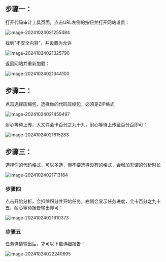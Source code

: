## 步骤一：

打开代码审计工具页面，点击URL左侧的按钮并打开网站设置：

![image-20241024021255484](https://oss.bdziyi.com/biji/202410240212602.png)

找到"不安全内容"，并设置为允许

![image-20241024021325790](https://oss.bdziyi.com/biji/202410240213838.png)

返回网站并重新加载：

![image-20241024021344100](https://oss.bdziyi.com/biji/202410240213137.png)

## 步骤二：

点击选择压缩包，选择你的代码压缩包，必须是ZIP格式

![image-20241024021459497](https://oss.bdziyi.com/biji/202410240214538.png)

耐心等待上传，大文件会卡百分之九十九，耐心等待上传至百分百即可：

![image-20241024021615283](https://oss.bdziyi.com/biji/202410240216319.png)

## 步骤三：

选择你的代码格式，可以多选，但不要选择没有的格式，会增加无谓的分析时长

![image-20241024021713184](https://oss.bdziyi.com/biji/202410240217218.png)

### 步骤四

点击开始分析，会扣除积分并开始任务，右侧会显示任务进度，会卡百分之九十五，耐心等待报告输出即可：

![image-20241024021910373](https://oss.bdziyi.com/biji/202410240219424.png)

### 步骤五

任务详情输出后，才可以下载详细报告：

![image-20241024022240695](https://oss.bdziyi.com/biji/202410240222752.png)
